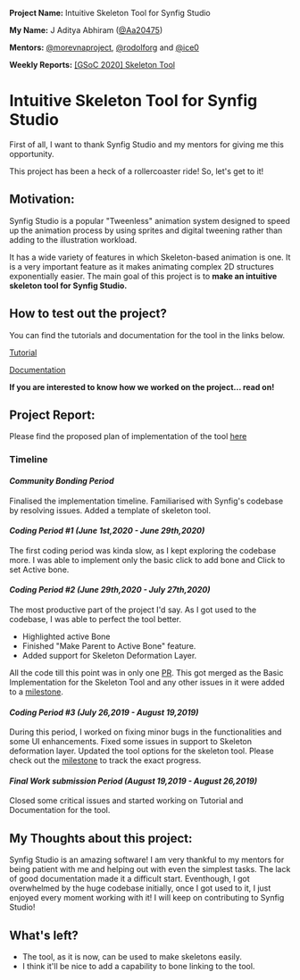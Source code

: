 **Project Name:**  Intuitive Skeleton Tool for Synfig Studio

**My Name:** J Aditya Abhiram ([@Aa20475](https://github.com/reduz))

**Mentors:** [@morevnaproject](https://github.com/morevnaproject), [@rodolforg](https://github.com/rodolforg) and [@ice0](https://github.com/ice0)

**Weekly Reports:** [[GSoC 2020] Skeleton Tool](https://forums.synfig.org/t/gsoc-2020-skeleton-tool/10765)

# Intuitive Skeleton Tool for Synfig Studio

First of all, I want to thank Synfig Studio and my mentors for giving me this opportunity.

This project has been a heck of a rollercoaster ride! So, let's get to it!

## Motivation:

Synfig Studio is a popular "Tweenless" animation system designed to speed up the animation process by using sprites and digital tweening rather than adding to the illustration workload. 

It has a wide variety of features in which Skeleton-based animation is one. It is a very important feature as it makes animating complex 2D structures exponentially easier. The main goal of this project is to **make an intuitive skeleton tool for Synfig Studio.**

## How to test out the project?

You can find the tutorials and documentation for the tool in the links below.

[Tutorial]()

[Documentation]()

**If you are interested to know how we worked on the project... read on!**

## Project Report:

Please find the proposed plan of implementation of the tool [here](https://synfig-docs-dev.readthedocs.io/en/latest/projects/skeleton.html)

### Timeline

#### *Community Bonding Period*
Finalised the implementation timeline. Familiarised with Synfig's codebase by resolving issues. Added a template of skeleton tool.

#### *Coding Period #1 (June 1st,2020 - June 29th,2020)*
The first coding period was kinda slow, as I kept exploring the codebase more. I was able to implement only the basic click to add bone and Click to set Active bone. 

#### *Coding Period #2 (June 29th,2020 - July 27th,2020)*
The most productive part of the project I'd say. As I got used to the codebase, I was able to perfect the tool better. 
  - Highlighted active Bone
  - Finished "Make Parent to Active Bone" feature.
  - Added support for Skeleton Deformation Layer.
 
All the code till this point was in only one [PR](https://github.com/synfig/synfig/pull/1485). This got merged as the Basic Implementation for the Skeleton Tool and any other issues in it were added to a [milestone](https://github.com/synfig/synfig/milestone/10).

#### *Coding Period #3 (July 26,2019 - August 19,2019)*
During this period, I worked on fixing minor bugs in the functionalities and some UI enhancements. Fixed some issues in support to Skeleton deformation layer. Updated the tool options for the skeleton tool. Please check out the [milestone](https://github.com/synfig/synfig/milestone/10) to track the exact progress.

#### *Final Work submission Period (August 19,2019 - August 26,2019)*
Closed some critical issues and started working on Tutorial and Documentation for the tool.

## My Thoughts about this project:
Synfig Studio is an amazing software! I am very thankful to my mentors for being patient with me and helping out with even the simplest tasks. The lack of good documentation made it a difficult start. Eventhough, I got overwhelmed by the huge codebase initially, once I got used to it, I just enjoyed every moment working with it! I will keep on contributing to Synfig Studio! 

## What's left?
- The tool, as it is now, can be used to make skeletons easily.
- I think it'll be nice to add a capability to bone linking to the tool.




